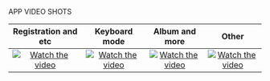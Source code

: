 APP VIDEO SHOTS

Registration and etc     |  Keyboard mode    | Album and more | Other                                           
:-----------------------:|:-----------------:|:--------------:|:------:
[![Watch the video](https://disspaun.ru/static/1preview.png)](https://disspaun.ru/static/1test.mp4)|[![Watch the video](https://disspaun.ru/static/_2preview.png)](https://disspaun.ru/static/2test.mp4)|[![Watch the video](https://disspaun.ru/static/_3preview.png)](https://disspaun.ru/static/3test.mp4)|[![Watch the video](https://disspaun.ru/static/4preview.png)](https://disspaun.ru/static/4test.mp4)


